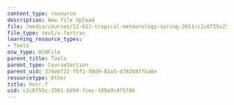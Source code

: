 ```yaml
---
content_type: resource
description: New file Upload
file: /media/courses/12-811-tropical-meteorology-spring-2011/c1c6f55c2561b8947cec109a9c4f5f66_hurr.f
file_type: text/x-fortran
learning_resource_types:
- Tools
ocw_type: OCWFile
parent_title: Tools
parent_type: CourseSection
parent_uid: 374ebf22-f5f1-50d9-82a5-d78288ffba8e
resourcetype: Other
title: hurr.f
uid: c1c6f55c-2561-b894-7cec-109a9c4f5f66
---
```

